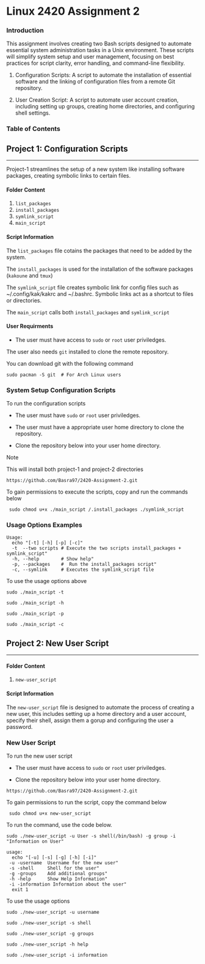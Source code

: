 # Linux 2420 Assignment 2

### Introduction

This assignment involves creating two Bash scripts designed to automate essential system administration tasks in a Unix environment. These scripts will simplify system setup and user management, focusing on best practices for script clarity, error handling, and command-line flexibility.

1. Configuration Scripts: A script to automate the installation of essential software and the linking of configuration files from a remote Git repository.

2. User Creation Script: A script to automate user account creation, including setting up groups, creating home directories, and configuring shell settings.

### Table of Contents




## Project 1: Configuration Scripts

---

Project-1 streamlines the setup of a new system like installing software packages, creating symbolic links to certain files.

#### Folder Content

1. `list_packages`
2. `install_packages`
3. `symlink_script`
4. `main_script`


#### Script Information

The `list_packages` file cotains the packages that need to be added by the system.

The `install_packages` is used for the installation of the software packages (`kakoune` and `tmux`)

The `symlink_script` file creates symbolic link for config files such as ~/.config/kak/kakrc and ~/.bashrc. Symbolic links act as a shortcut to files or directories. 

The `main_script` calls both `install_packages` and `symlink_script` 

#### User Requirments 

* The user must have access to `sudo` or `root` user priviledges.

The user also needs `git` installed to clone the remote repository.

You can download git with the following command

```
sudo pacman -S git  # For Arch Linux users
```


### System Setup Configuration Scripts

To run the configuration scripts

* The user must have `sudo` or `root` user priviledges.

* The user must have a appropriate user home directory to clone the repository. 

* Clone the repository below into your user home directory.

>[!NOTE]
This will install both project-1 and project-2 directories

```
https://github.com/Basra97/2420-Assignment-2.git

```
To gain permissions to execute the scripts, copy and run the commands below

```
 sudo chmod u+x ./main_script /.install_packages ./symlink_script
```
### Usage Options Examples

```
Usage: 
  echo "[-t] [-h] [-p] [-c]"
  -t  --two scripts # Execute the two scripts install_packages + symlink_script"
  -h, --help        # Show help"
  -p, --packages    #  Run the install_packages script"
  -c, --symlink     # Executes the symlink_script file
```

To use the usage options above

```
sudo ./main_script -t
```
```
sudo ./main_script -h
```
```
sudo ./main_script -p
```
```
sudo ./main_script -c
```

## Project 2: New User Script

---

#### Folder Content

1. `new-user_script`

#### Script Information

The  `new-user_script` file is designed to automate the process of creating a new user, this includes setting up a home directory and a user account, specify their shell, assign them a gorup and configuring the user a password. 

### New User Script 

To run the new user script

* The user must have access to `sudo` or `root` user priviledges.

* Clone the repository below into your user home directory.

```
https://github.com/Basra97/2420-Assignment-2.git

```
To gain permissions to run the script, copy the command below

```
 sudo chmod u+x new-user_script
```
To run the command, use the code below. 

``` 
sudo ./new-user_script -u User -s shell(/bin/bash) -g group -i "Information on User"
``` 

```
usage:
  echo "[-u] [-s] [-g] [-h] [-i]"
 -u -username  Username for the new user"
 -s -shell     Shell for the user"
 -g -groups    Add additional groups"
 -h -help      Show Help Information"
 -i -information Information about the user"
  exit 1
```

To use the usage options

```sudo ./new-user_script -u username```

```sudo ./new-user_script -s shell```

```sudo ./new-user_script -g groups```

```sudo ./new-user_script -h help```

```sudo ./new-user_script -i information```

























